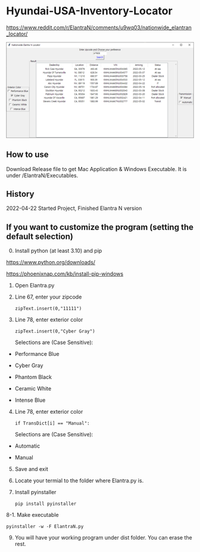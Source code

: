 # Hyundai-USA-Inventory-Locator

https://www.reddit.com/r/ElantraN/comments/u9wq03/nationwide_elantran_locator/  

![fig.PNG](https://github.com/hayley-yoo/Hyundai-USA-Inventory-Locator/blob/main/ElantraN/.idea/fig.PNG)

How to use
-------------

Download Release file to get Mac Application & Windows Executable. It is under /ElantraN/Executables.

History
-------------

2022-04-22 Started Project, Finished Elantra N version

## If you want to customize the program (setting the default selection)

0. Install python (at least 3.10) and pip

https://www.python.org/downloads/

https://phoenixnap.com/kb/install-pip-windows

1. Open Elantra.py

2. Line 67, enter your zipcode
   
   ```
   zipText.insert(0,"11111")
   ```

3. Line 78, enter exterior color
   
   ```
   zipText.insert(0,"Cyber Gray")
   ```
   
   Selections are (Case Sensitive):
* Performance Blue

* Cyber Gray

* Phantom Black

* Ceramic White

* Intense Blue
4. Line 78, enter exterior color
   
   ```
   if TransDict[i] == "Manual":
   ```
   
   Selections are (Case Sensitive):
* Automatic

* Manual
5. Save and exit

6. Locate your termial to the folder where Elantra.py is.

7. Install pyinstaller
   
   ```
   pip install pyinstaller
   ```

8-1. Make executable

```
pyinstaller -w -F ElantraN.py
```

9. You will have your working program under dist folder. You can erase the rest.
